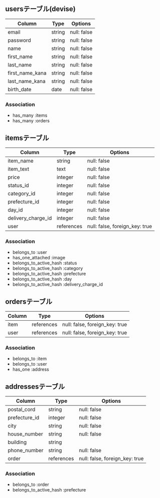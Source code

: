 
## usersテーブル(devise)
| Column          | Type       | Options     |
| --------------- | ---------- | ----------- |
| email           | string     | null: false |
| password        | string     | null: false |
| name            | string     | null: false |
| first_name      | string     | null: false |
| last_name       | string     | null: false |
| first_name_kana | string     | null: false |
| last_name_kana  | string     | null: false |
| birth_date      | date       | null: false |

### Association
- has_many :items
- has_many :orders


## itemsテーブル
| Column             | Type       | Options                        |
| ------------------ | ---------- | ------------------------------ |
| item_name          | string     | null: false                    |
| item_text          | text       | null: false                    |
| price              | integer    | null: false                    |
| status_id          | integer    | null: false                    |
| category_id        | integer    | null: false                    |
| prefecture_id      | integer    | null: false                    |
| day_id             | integer    | null: false                    |
| delivery_charge_id | integer    | null: false                    |
| user               | references | null: false, foreign_key: true |

### Association
- belongs_to :user
- has_one_attached :image
- belongs_to_active_hash :status
- belongs_to_active_hash :category
- belongs_to_active_hash :prefecture
- belongs_to_active_hash :day
- belongs_to_active_hash :delivery_charge_id


## ordersテーブル
| Column | Type       | Options                        |
| ------ | ---------- | ------------------------------ |
| item   | references | null: false, foreign_key: true |
| user   | references | null: false, foreign_key: true |

### Association
- belongs_to :item
- belongs_to :user
- has_one :address


## addressesテーブル
| Column        | Type       | Options                        |
| ------------- | ---------- | ------------------------------ |
| postal_cord   | string     | null: false                    |
| prefecture_id | integer    | null: false                    |
| city          | string     | null: false                    |
| house_number  | string     | null: false                    |
| building      | string     |                                |
| phone_number  | string     | null: false                    |
| order         | references | null: false, foreign_key: true |

### Association
- belongs_to :order
- belongs_to_active_hash :prefecture

